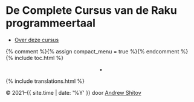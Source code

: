# De Complete Cursus van de Raku programmeertaal

* [Over deze cursus](/ru/about-this-course)

{% comment %}{% assign compact_menu = true %}{% endcomment %}
{% include toc.html %}


<center>•</center>

{% include translations.html %}

© 2021–{{ site.time | date: '%Y' }} door <a href="https://andrewshitov.com/">Andrew Shitov</a>